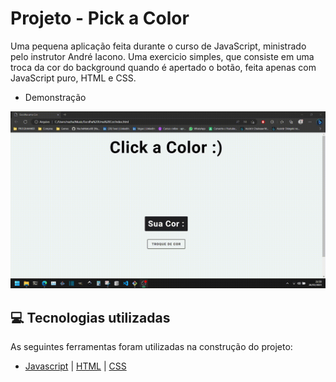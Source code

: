 # Projeto - Pick a Color

Uma pequena aplicação feita durante o curso de JavaScript, ministrado pelo instrutor André Iacono. Uma exercicio simples, que consiste em uma troca da cor do background quando é apertado o botão, feita apenas com JavaScript puro, HTML e CSS.

- Demonstração
<img src="Escolha Uma Cor/assets/imgs/pick-a-color.gif"/>

<br />

## 💻 Tecnologias utilizadas
As seguintes ferramentas foram utilizadas na construção do projeto:
- [Javascript](https://developer.mozilla.org/en-US/docs/Web/JavaScript) | [HTML](https://developer.mozilla.org/en-US/docs/Web/HTML) | [CSS](https://developer.mozilla.org/en-US/docs/Web/CSS)

